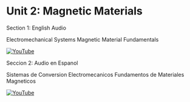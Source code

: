 # Unit 2: Magnetic Materials

Section 1: English Audio

Electromechanical Systems Magnetic Material Fundamentals

[![YouTube](http://i.ytimg.com/vi/Wfl9kiTzgAU/hqdefault.jpg)](https://www.youtube.com/watch?v=Wfl9kiTzgAU)


Seccion 2: Audio en Espanol

Sistemas de Conversion Electromecanicos Fundamentos de Materiales Magneticos

[![YouTube](http://i.ytimg.com/vi/ONE-AAOz-zE/hqdefault.jpg)](https://www.youtube.com/watch?v=ONE-AAOz-zE)
